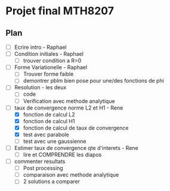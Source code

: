# Projet final MTH8207
## Plan
- [ ] Ecrire intro - Raphael
- [ ] Condition initiales - Raphael
	- [ ] trouver condition a R=0
- [ ] Forme Variationelle - Raphael
	- [ ] Trouver forme faible
	- [ ] demontrer pblm bien pose pour une/des fonctions de phi
- [ ] Resolution - les deux
	- [ ] code
	- [ ] Verification avec methode analytique
- [ ] taux de convergence norme L2 et H1 - Rene
	 - [X] fonction de calcul L2
	 - [X] fonction de calcul H1
	 - [X] fonction de calcul de taux de convergence
	 - [X] test avec parabole
	 - [ ] test avec une gaussienne
- [ ] Estimer taux de convergence qte d'interets - Rene
	- [ ] lire et COMPRENDRE les diapos
- [ ] commenter resultats
	 - [ ] Post processing
	 - [ ] comparaison avec methode analytique
	 - [ ] 2 solutions a comparer
